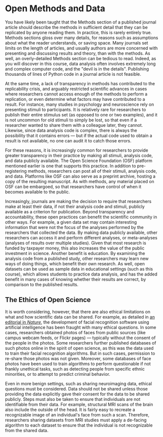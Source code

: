 # Open Methods and Data

You have likely been taught that the Methods section of a published journal article should describe the methods in sufficient detail that they can be replicated by anyone reading them. In practice, this is rarely entirely true. Methods sections gloss over many details, for reasons such as assumptions about what the reader understands, or saving space. Many journals set limits on the length of articles, and usually authors are more concerned with presenting and discussing results and theory, than with the methods. As well, an overly-detailed Methods section can be tedious to read. Indeed, as you will discover in this course, data analysis often involves extremely long and complex computer code, and the "devil is in the details". Publishing thousands of lines of Python code in a journal article is not feasible.  

At the same time, a lack of transparency in methods has contributed to the replicability crisis, and arguably restricted scientific advances in cases where researchers cannot access enough of the methods to perform a replication, or even determine what factors may have contributed to a result. For instance, many studies in psychology and neuroscience rely on presenting stimuli to participants. It is relatively rare for researchers to publish their entire stimulus set (as opposed to one or two examples), and it is not uncommon for old stimuli to simply be lost, so that even if a researcher wanted to share them with a colleague later, they cannot. Likewise, since data analysis code is complex, there is always the possibility that it contains errors — but if the actual code used to obtain a result is not available, no one can audit it to catch those errors.

For these reasons, it is increasingly common for researchers to provide greater transparency in their practice by making all stimuli, analysis code, and data publicly available. The Open Science Foundation (OSF) platform mentioned earlier is one that supports this practice. In addition to pre-registering methods, researchers can post all of their stimuli, analysis code, and data. Platforms like OSF can also serve as a preprint archive, hosting a copy of the resulting manuscript. As with methods, any material placed on OSF can be embargoed, so that researchers have control of when it becomes available to the public.

Increasingly, journals are making the decision to require that researchers make at least their data, if not their analysis code and stimuli, publicly available as a criterion for publication. Beyond transparency and accountability, these open practices can benefit the scientific community in other ways. For example, a given data set may contain interesting information that were not the focus of the analyses performed by the researchers that collected the data. By making data publicly available, other researchers can access it and perform different analyses, or meta-analyses (analyses of results over multiple studies). Given that most research is funded by taxpayer money, this also increases the value of the public investment in science. Another benefit is education. By examining the analysis code from a published study, other researchers may learn new ways of doing things, which benefit their own research. As well, open datasets can be used as sample data in educational settings (such as this course), which allows students to practice data analysis, and has the added benefit in many cases of knowing whether their results are correct, by comparison to the published results.

## The Ethics of Open Science
It is worth considering, however, that there are also ethical limitations on what and how scientific data can be shared. For example, as detailed in [an editorial in *Nature*](https://www.nature.com/articles/d41586-020-03187-3), the development of facial recognition software using artificial intelligence has been fraught with many ethical questions. In some cases, researchers obtained photos of faces from public sources (like campus webcam feeds, or Flickr pages) — typically without the consent of the people in the photos. Some researchers further published databases of such photos online in the spirit of open science, as this was the data used to train their facial recognition algorithms. But in such cases, permission to re-share those photos was not given. Moreover, some databases of face photos have been used to train algorithms to perform questionable if not frankly unethical tasks, such as detecting people from specific ethnic minorities, or to attempt to predict criminal behavior.

Even in more benign settings, such as sharing neuroimaging data, ethical questions must be considered. Data should not be shared unless those providing the data explicitly gave their consent for the data to be shared publicly. Steps must also be taken to ensure that individuals are not identifiable from their data. For example, structural MRI scans of the brain also include the outside of the head. It is fairly easy to recreate a recognizable image of an individual's face from such a scan. Therefore, researchers sharing datasets from MRI studies must apply a de-facing algorithm to each dataset to ensure that the individual is not recognizable from the shared data.
